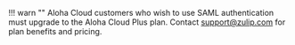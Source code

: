 !!! warn ""
    Aloha Cloud customers who wish to use SAML authentication must upgrade to
    the Aloha Cloud Plus plan. Contact
    [support@zulip.com](mailto:support@zulip.com) for plan benefits and pricing.

